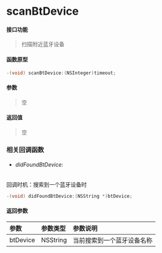# scanBtDevice

#### 接口功能
> 扫描附近蓝牙设备

#### 函数原型

```objective-c
-(void) scanBtDevice:(NSInteger)timeout;
```

#### 参数
> 空

#### 返回值
> 空

### 相关回调函数
- ###### didFoundBtDevice:
回调时机：搜索到一个蓝牙设备时
```objective-c
-(void) didFoundBtDevice:(NSString *)btDevice;
```

#### 返回参数
| 参数 | 参数类型 | 参数说明 |
| :-------- | :--------| :------ |
| btDevice| NSString | 当前搜索到一个蓝牙设备名称 |
